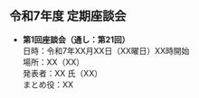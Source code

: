 ## 令和7年度 定期座談会

- **第1回座談会（通し：第21回）**  
	日時：令和7年XX月XX日（XX曜日）XX時開始  
	場所：XX（XX）  
	発表者：XX 氏（XX）  
	まとめ役：XX
